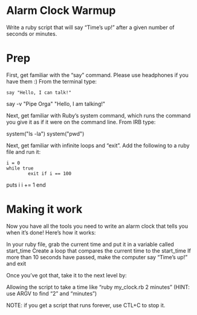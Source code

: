 Alarm Clock Warmup
===
Write a ruby script that will say “Time’s up!” after a given number of seconds or minutes.

Prep
===

First, get familiar with the “say” command.  Please use headphones if you have them :)  From the terminal type:

	say "Hello, I can talk!"
say -v "Pipe Orga" "Hello, I am talking!"

Next, get familiar with Ruby’s system command, which runs the command you give it as if it were on the command line.  From IRB type:

system("ls -la")
system("pwd")

Next, get familiar with infinite loops and “exit”.  Add the following to a ruby file and run it:

	i = 0
	while true
          	exit if i == 100
puts i
i += 1
end

Making it work
===

Now you have all the tools you need to write an alarm clock that tells you when it’s done!  Here’s how it works:

In your ruby file, grab the current time and put it in a variable called start_time
Create a loop that compares the current time to the start_time
If more than 10 seconds have passed, make the computer say “Time’s up!” and exit

Once you’ve got that, take it to the next level by:

Allowing the script to take a time like “ruby my_clock.rb 2 minutes” (HINT: use ARGV to find “2” and “minutes”)

NOTE: if you get a script that runs forever, use CTL+C to stop it.
